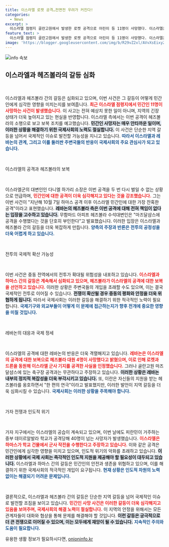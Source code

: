 ```yaml
---
title: 이스라엘 로켓 공격…전면전 우려가 커진다!
categories:
  - News
excerpt: >
  이스라엘 점령지 골란고원에서 발생한 로켓 공격으로 어린이 등 11명이 사망했다. 이스라엘은 헤즈볼라에 보복 공격을 예고하며 긴장이 고조되고 있다. 중동 전역의 전쟁 확산 우려가 커지고 있는 가운데, 국제사회도 주목하고 있다.
feature_text: >
  이스라엘 점령지 골란고원에서 발생한 로켓 공격으로 어린이 등 11명이 사망했다. 이스라엘은 헤즈볼라에 보복 공격을 예고하며 긴장이 고조되고 있다. 중동 전역의 전쟁 확산 우려가 커지고 있는 가운데, 국제사회도 주목하고 있다.
image: 'https://blogger.googleusercontent.com/img/b/R29vZ2xl/AVvXsEixyZcFfHzMRdzZMjFBmAUKJYCLCGyLL1o632UiGVXcaFdKo_bkvkuCioo0uUKlGfBVcT3P84aROyZIXSBEx3Aw5nCQ3pTgDom1WDC4m8eifvWiAmWEEVb4x6G_l8C0QH225ldMjyaFvpxGEBGNO37VmDTDMHGhJPq73UglMfDca1-0aw/s1600/blogspot.png'
---
```


<p><img src="https://blogger.googleusercontent.com/img/b/R29vZ2xl/AVvXsEixyZcFfHzMRdzZMjFBmAUKJYCLCGyLL1o632UiGVXcaFdKo_bkvkuCioo0uUKlGfBVcT3P84aROyZIXSBEx3Aw5nCQ3pTgDom1WDC4m8eifvWiAmWEEVb4x6G_l8C0QH225ldMjyaFvpxGEBGNO37VmDTDMHGhJPq73UglMfDca1-0aw/s1600/blogspot.png" alt="info 속보" /></p>

<h2 data-ke-size="size26">이스라엘과 헤즈볼라의 갈등 심화</h2>

<p data-ke-size="size16">&nbsp;</p>

<p>이스라엘과 헤즈볼라 간의 갈등은 심화되고 있으며, 이번 사건은 그 갈등이 어떻게 민간인에게 심각한 영향을 미치는지를 보여줍니다. <b><span style="color: #ee2323;">최근 이스라엘 점령지에서 민간인 11명이 사망하는 사건이 발생했습니다.</span></b> 이 사고는 전혀 예상치 못한 일이 아니며, 지역의 긴장 상태가 더욱 높아지고 있는 현실을 반영합니다. 이스라엘 측에서는 이번 공격이 헤즈볼라의 소행으로 보고 보복 조치를 예고했습니다. <b><span style="background-color: #21538527;">민간인 사망자는 매우 안타까운 일이며, 이러한 상황을 해결하기 위한 국제사회의 노력도 절실합니다.</span></b> 이 사건은 단순한 지역 갈등을 넘어서 국제적인 이슈로 발전할 가능성을 지니고 있습니다. <b><span style="color: #1a5490;">따라서 이스라엘과 레바논의 관계, 그리고 이를 둘러싼 주변국들의 반응이 국제사회의 주요 관심사가 되고 있습니다.</span></b></p>

<p data-ke-size="size16">&nbsp;</p>

<p>이스라엘의 공격과 헤즈볼라의 보복</p>

<p data-ke-size="size16">&nbsp;</p>

<p>이스라엘군의 대변인인 다니엘 하가리 소장은 이번 공격을 두 번 다시 벌일 수 없는 상황으로 언급하며, <b><span style="color: #ee2323;">민간인에 대한 공격이 더욱 심각해지고 있다는 것을 강조했습니다.</span></b> 그는 이번 사건이 "지난해 10월 7일 하마스 공격 이후 이스라엘 민간인에 대한 가장 잔혹한 공격"이라고 표현했습니다. <b><span style="background-color: #21538527;">레바논의 헤즈볼라 측은 이번 공격에 대해 전혀 책임이 없다는 입장을 고수하고 있습니다.</span></b> 무함마드 아피프 헤즈볼라 수석대변인은 "마즈달샴스에 공격을 수행했다는 것을 단호히 부인한다"고 발표했습니다. 이러한 입장은 이스라엘과 헤즈볼라 간의 갈등을 더욱 복잡하게 만듭니다. <b><span style="color: #1a5490;">양측의 주장과 반론은 전투의 공정성을 더욱 어렵게 하고 있습니다.</span></b></p>

<p data-ke-size="size16">&nbsp;</p>

<p>전투의 국제적 확산 가능성</p>

<p data-ke-size="size16">&nbsp;</p>

<p>이번 사건은 중동 전역에서의 전투가 확대될 위험성을 내포하고 있습니다. <b><span style="color: #ee2323;">이스라엘과 하마스 간의 갈등은 계속해서 심화되고 있으며, 헤즈볼라가 이스라엘의 공격에 대한 보복을 선언하고 있습니다.</span></b> 이러한 상황은 주변국들의 개입을 초래할 수도 있으며, 이는 결국 국제적인 전투로 이어질 수 있습니다. <b><span style="background-color: #21538527;">전쟁이 확산될 경우 중동의 평화와 안정을 더욱 위협하게 됩니다.</span></b> 따라서 국제사회는 이러한 갈등을 해결하기 위한 적극적인 노력이 필요합니다. <b><span style="color: #1a5490;">국제기구와 외교부들이 어떻게 이 문제에 접근하는지가 향후 전개에 중요한 영향을 미칠 것입니다.</span></b></p>

<p data-ke-size="size16">&nbsp;</p>

<p>레바논의 대응과 국제 정세</p>

<p data-ke-size="size16">&nbsp;</p>

<p>이스라엘의 공격에 대한 레바논의 반응은 더욱 격렬해지고 있습니다. <b><span style="color: #ee2323;">레바논은 이스라엘의 공격에 대한 보복으로 헤즈볼라 대원 4명이 사망했다고 밝혔으며, 이로 인해 로켓과 드론을 동원해 이스라엘 군사 기지를 공격한 사실을 인정했습니다.</span></b> 그러나 골란고원 마즈달샴스에 있는 축구장 공격과는 무관하다고 주장하고 있습니다. <b><span style="background-color: #21538527;">이러한 상황은 레바논 내부의 정치적 복잡성을 더욱 부각시키고 있습니다.</span></b> 또, 이란은 자신들의 지원을 받는 헤즈볼라를 옹호하면서 "한 편의 연극"이라고 발표했지만, 이러한 발언이 지역 갈등을 더욱 심화시킬 수 있습니다. <b><span style="color: #1a5490;">국제사회는 이러한 상황을 주목해야 합니다.</span></b></p>

<p data-ke-size="size16">&nbsp;</p>

<p>가자 전쟁과 인도적 위기</p>

<p data-ke-size="size16">&nbsp;</p>

<p>가자 지구에서는 이스라엘의 공습이 계속되고 있으며, 이번 날에도 피란민이 거주하는 중부 데이르알발라 학교가 공격당해 40명이 넘는 사망자가 발생했습니다. <b><span style="color: #ee2323;">이스라엘은 하마스가 학교 건물에서 군사 작전을 수행한다고 주장하고 있습니다.</span></b> 이와 같은 공격은 민간인에게 심각한 영향을 미치고 있으며, 인도적 위기의 악화를 초래하고 있습니다. <b><span style="background-color: #21538527;">이러한 상황에서 국제 사회는 즉각적인 인도적 지원을 제공해야 할 필요성이 대두되고 있습니다.</span></b> 이스라엘과 하마스 간의 갈등은 민간인의 안전과 생존을 위협하고 있으며, 이를 해결하기 위한 국제사회의 적극적인 개입이 요구됩니다. <b><span style="color: #1a5490;">현재 상황은 인도적 차원의 노력 없이는 해결되기 어려운 문제입니다.</span></b></p>

<p data-ke-size="size16">&nbsp;</p>

<p>결론적으로, 이스라엘과 헤즈볼라 간의 갈등은 단순한 지역 갈등을 넘어 국제적인 이슈로 발전할 조짐을 보이고 있습니다. <b><span style="color: #ee2323;">민간인 사망 사건은 이러한 갈등이 더욱 심각해지고 있음을 보여주며, 국제사회의 해결 노력이 절실합니다.</span></b> 이 지역의 안정을 위해서는 모든 관계자들이 대화와 협상을 통해 문제를 해결해야 할 것입니다. <b><span style="background-color: #21538527;">이런 갈등은 궁극적으로 더 큰 전쟁으로 이어질 수 있으며, 이는 모두에게 재앙이 될 수 있습니다.</span></b> <b><span style="color: #1a5490;">지속적인 주의와 도움이 필요합니다.</span></b></p>
유용한 생활 정보가 필요하시다면, <a href="https://onioninfo.kr" rel="dofollow">onioninfo.kr</a>


